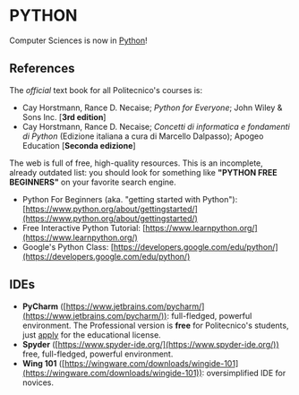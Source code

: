 PYTHON
======

Computer Sciences is now in [Python](https://en.wikipedia.org/wiki/Python_(programming_language))!

## References

The *official* text book for all Politecnico's courses is:

* Cay Horstmann, Rance D. Necaise; *Python for Everyone*; John Wiley & Sons Inc. [**3rd edition**]
* Cay Horstmann, Rance D. Necaise; *Concetti di informatica e fondamenti di Python* (Edizione italiana a cura di Marcello Dalpasso); Apogeo Education [**Seconda edizione**]

The web is full of free, high-quality resources. This is an incomplete, already outdated list: you should look for something like **"PYTHON FREE BEGINNERS"** on your favorite search engine.

* Python For Beginners (aka. "getting started with Python"): [https://www.python.org/about/gettingstarted/](https://www.python.org/about/gettingstarted/)
* Free Interactive Python Tutorial: [https://www.learnpython.org/](https://www.learnpython.org/)
*  Google's Python Class: [https://developers.google.com/edu/python/](https://developers.google.com/edu/python/)

## IDEs

* **PyCharm** ([https://www.jetbrains.com/pycharm/](https://www.jetbrains.com/pycharm/)): full-fledged, powerful environment. The Professional version is **free** for Politecnico's students, just [apply](https://www.jetbrains.com/community/education/#students) for the educational license.
* **Spyder** ([https://www.spyder-ide.org/](https://www.spyder-ide.org/)) free, full-fledged, powerful environment. 
* **Wing 101** ([https://wingware.com/downloads/wingide-101](https://wingware.com/downloads/wingide-101)): oversimplified IDE for novices.
